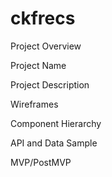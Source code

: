 # ckfrecs
Project Overview

Project Name

Project Description

Wireframes

Component Hierarchy

API and Data Sample

MVP/PostMVP